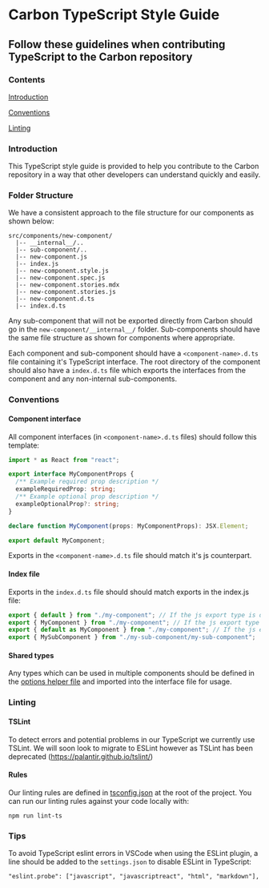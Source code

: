 # Carbon TypeScript Style Guide

## Follow these guidelines when contributing TypeScript to the Carbon repository

### Contents

[Introduction](#introduction)

[Conventions](#conventions)

[Linting](#linting)

### Introduction

This TypeScript style guide is provided to help you contribute to the Carbon repository in a way that other developers can understand quickly and easily.

### Folder Structure

We have a consistent approach to the file structure for our components as shown below:

```
src/components/new-component/
  |-- __internal__/..
  |-- sub-component/..
  |-- new-component.js
  |-- index.js
  |-- new-component.style.js
  |-- new-component.spec.js
  |-- new-component.stories.mdx
  |-- new-component.stories.js
  |-- new-component.d.ts
  |-- index.d.ts
```

Any sub-component that will not be exported directly from Carbon should go in the `new-component/__internal__/` folder. Sub-components should have the same file structure as shown for components where appropriate.

Each component and sub-component should have a `<component-name>.d.ts` file containing it's TypeScript interface. The root directory of the component should also have a `index.d.ts` file which exports the interfaces from the component and any non-internal sub-components.

### Conventions

#### Component interface

All component interfaces (in `<component-name>.d.ts` files) should follow this template:

```ts
import * as React from "react";

export interface MyComponentProps {
  /** Example required prop description */
  exampleRequiredProp: string;
  /** Example optional prop description */
  exampleOptionalProp?: string;
}

declare function MyComponent(props: MyComponentProps): JSX.Element;

export default MyComponent;
```

Exports in the `<component-name>.d.ts` file should match it's js counterpart.

#### Index file

Exports in the `index.d.ts` file should should match exports in the index.js file:

```ts
export { default } from "./my-component"; // If the js export type is default
export { MyComponent } from "./my-component"; // If the js export type is named
export { default as MyComponent } from "./my-component"; // If the js export type is named and the Component is exported as default in the component.d.ts file
export { MySubComponent } from "./my-sub-component/my-sub-component";
```

#### Shared types

Any types which can be used in multiple components should be defined in the [options helper file](../src/utils/helpers/options-helper/options-helper.d.ts) and imported into the interface file for usage.

### Linting

#### TSLint

To detect errors and potential problems in our TypeScript we currently use TSLint. We will soon look to migrate to ESLint however as TSLint has been deprecated (https://palantir.github.io/tslint/)

#### Rules

Our linting rules are defined in [tsconfig.json](../tsconfig.json) at the root of the project. You can run our linting rules against your code locally with:

```
npm run lint-ts
```

### Tips

To avoid TypeScript eslint errors in VSCode when using the ESLint plugin, a line should be added to the `settings.json` to disable ESLint in TypeScript:
```
"eslint.probe": ["javascript", "javascriptreact", "html", "markdown"],
```
